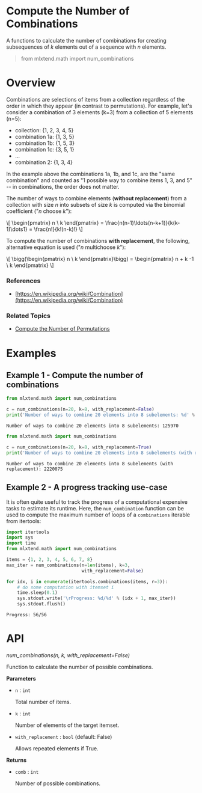 # Compute the Number of Combinations

A functions to calculate the number of combinations for creating subsequences of *k* elements out of a sequence with *n* elements.

> from mlxtend.math import num_combinations

# Overview

Combinations are selections of items from a collection regardless of the order in which they appear (in contrast to permutations). For example, let's consider a combination of 3 elements (k=3) from a collection of 5 elements (n=5): 

- collection: {1, 2, 3, 4, 5}
- combination 1a: {1, 3, 5} 
- combination 1b: {1, 5, 3}
- combination 1c: {3, 5, 1}
- ...
- combination 2: {1, 3, 4}

In the example above the combinations 1a, 1b, and 1c, are the "same combination" and counted as "1 possible way to combine items 1, 3, and 5" -- in combinations, the order does not matter.



The number of ways to combine elements (**without replacement**)  from a collection with size *n* into subsets of size *k* is computed via the binomial coefficient ("*n* choose *k*"):

\\[ \begin{pmatrix} 
n  \\
k 
\end{pmatrix} = \frac{n(n-1)\ldots(n-k+1)}{k(k-1)\dots1} = \frac{n!}{k!(n-k)!}  \\]

To compute the number of combinations **with replacement**, the following, alternative equation 
is used ("*n* multichoose *k*"):

\\[ \bigg(\begin{pmatrix} 
n  \\
k 
\end{pmatrix}\bigg) = \begin{pmatrix} 
n + k -1  \\
k 
\end{pmatrix}  \\]

### References

- [https://en.wikipedia.org/wiki/Combination](https://en.wikipedia.org/wiki/Combination)

### Related Topics

- [Compute the Number of Permutations](./num_permutations.html)

# Examples

## Example 1 - Compute the number of combinations


```python
from mlxtend.math import num_combinations

c = num_combinations(n=20, k=8, with_replacement=False)
print('Number of ways to combine 20 elements into 8 subelements: %d' % c)
```

    Number of ways to combine 20 elements into 8 subelements: 125970



```python
from mlxtend.math import num_combinations

c = num_combinations(n=20, k=8, with_replacement=True)
print('Number of ways to combine 20 elements into 8 subelements (with replacement): %d' % c)
```

    Number of ways to combine 20 elements into 8 subelements (with replacement): 2220075


## Example 2 - A progress tracking use-case

It is often quite useful to track the progress of a computational expensive tasks to estimate its runtime. Here, the `num_combination` function can be used to compute the maximum number of loops of a `combinations` iterable from itertools:


```python
import itertools
import sys
import time
from mlxtend.math import num_combinations

items = {1, 2, 3, 4, 5, 6, 7, 8}
max_iter = num_combinations(n=len(items), k=3, 
                            with_replacement=False)

for idx, i in enumerate(itertools.combinations(items, r=3)):
    # do some computation with itemset i
    time.sleep(0.1)
    sys.stdout.write('\rProgress: %d/%d' % (idx + 1, max_iter))
    sys.stdout.flush()
```

    Progress: 56/56

# API


*num_combinations(n, k, with_replacement=False)*

Function to calculate the number of possible combinations.

**Parameters**

- `n` : `int`

    Total number of items.

- `k` : `int`

    Number of elements of the target itemset.

- `with_replacement` : `bool` (default: False)

    Allows repeated elements if True.

**Returns**

- `comb` : `int`

    Number of possible combinations.



